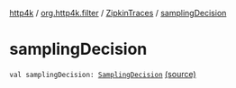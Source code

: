 [http4k](../../index.md) / [org.http4k.filter](../index.md) / [ZipkinTraces](index.md) / [samplingDecision](./sampling-decision.md)

# samplingDecision

`val samplingDecision: `[`SamplingDecision`](../-sampling-decision/index.md) [(source)](https://github.com/http4k/http4k/blob/master/http4k-core/src/main/kotlin/org/http4k/filter/ZipkinTraces.kt#L45)